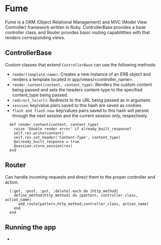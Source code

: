 # Fume
Fume is a ORM (Object Relational Management) and MVC (Model View Controller) framework written in Ruby. 
ControllerBase provides a base controller class, and Router provides basic routing capablitlties with that renders corresponding views.

## ControllerBase
Custom classes that extend `ControllerBase` can use the following methods:
* `render(template_name)`: Creates a new instance of an ERB object and renders a template located in app/views/<controller_name>.
* `render_content(content, content_type)`: Renders the custom content being passed and sets the headers content-type to the specified content_type being passed.
* `redirect_to(url)`: Redirects to the URL being passed as in argument.
* `session`: key/value pairs saved to this hash are saved as cookies.
* `flash and flash.now`: key/values pairs saved to this hash will persist through the next session and the current session only, respectively.


```  
  def render_content(content, content_type)
    raise 'Double render error' if already_built_response?
    self.res.write(content)
    self.res.set_header('Content-Type', content_type)
    @already_built_response = true
    @session.store_session(res)
  end
```

## Router
Can handle incoming requests and direct them to the proper controller and action.


```
  [:get, :post, :put, :delete].each do |http_method|
    define_method(http_method) do |pattern, controller_class, action_name|
      add_route(pattern,http_method,controller_class, action_name)
    end
  end
```

## Running the app
* 


